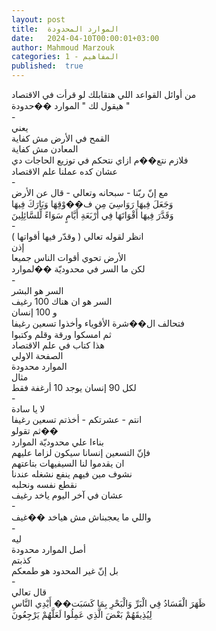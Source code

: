 ```yaml
---
layout: post
title:  الموارد المحدودة
date:   2024-04-10T00:00:01+03:00
author: Mahmoud Marzouk
categories: 1 - المفاهيم
published:  true
---
```

من أوائل القواعد اللي هتقابلك لو قرأت في الاقتصاد\
هيقول لك \" الموارد ��حدودة \"\
-\
يعني\
القمح في الأرض مش كفاية\
المعادن مش كفاية\
فلازم نتع��م ازاي نتحكم في توزيع الحاجات دي\
عشان كده عملنا علم الاقتصاد\
-\
مع إنّ ربّنا - سبحانه وتعالي - قال عن الأرض\
وَجَعَلَ فِيهَا رَوَاسِيَ مِن ف��وْقِهَا وَبَارَكَ فِيهَا\
وَقَدَّرَ فِيهَا أَقْوَاتَهَا فِي أَرْبَعَةِ أَيَّامٍ سَوَاءً لِّلسَّائِلِينَ\
-\
انظر لقوله تعالي ( وقدّر فيها أقواتها )\
إذن\
الأرض تحوي أقوات الناس جميعا\
لكن ما السر في محدوديّة ��لموارد\
-\
السر هو البشر\
السر هو ان هناك 100 رغيف\
و 100 إنسان\
فتحالف ال��شرة الأقوياء وأخذوا تسعين رغيفا\
ثم امسكوا ورقة وقلم وكتبوا\
هذا كتاب في علم الاقتصاد\
الصفحة الاولي\
الموارد محدودة\
مثال\
لكل 90 إنسان يوجد 10 أرغفة فقط\
-\
لا يا سادة\
انتم - عشرتكم - أخذتم تسعين رغيفا\
ثم تقولو��\
بناءا علي محدوديّة الموارد\
فإنّ التسعين إنسانا سيكون لزاما عليهم\
ان يقدموا لنا السيفيهات بتاعتهم\
نشوف مين فيهم ينفع نشغله عندنا\
نقطع نفسه ونحلبه\
عشان في آخر اليوم ياخد رغيف\
-\
واللي ما يعجبناش مش هياخد ��غيف\
-\
ليه\
أصل الموارد محدودة\
كذبتم\
بل إنّ غير المحدود هو طمعكم\
-\
قال تعالي\
ظَهَرَ الْفَسَادُ فِي الْبَرِّ وَالْبَحْرِ بِمَا كَسَبَت�� أَيْدِي النَّاسِ\
لِيُذِيقَهُمْ بَعْضَ الَّذِي عَمِلُوا لَعَلَّهُمْ يَرْجِعُونَ
